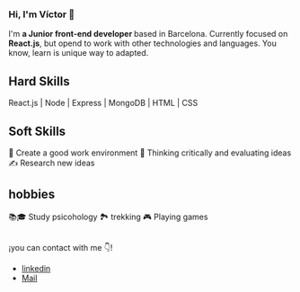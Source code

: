 ### Hi, I'm Víctor 👋


I'm <strong> a Junior front-end developer </strong> based in Barcelona. Currently  focused on **React.js**, but opend to work with other technologies and languages.  You know, learn is unique way to adapted.  

## Hard Skills 
React.js | Node | Express | MongoDB | HTML | CSS 

## Soft Skills

🤗 Create a good work environment
🤔 Thinking critically and evaluating ideas
✍️ Research new ideas
 
 ## hobbies
 
📚🎓 Study psicohology 
🏞️  trekking 
🎮	Playing games
 


<br /> ¡you can contact with me 👇!</p>
- <a target ="_blank" href= "https://www.linkedin.com/in/victorteodoromoya "> linkedin </a> 
- <a href="mailto:victor.tm90@gmail.com">Mail</a>

